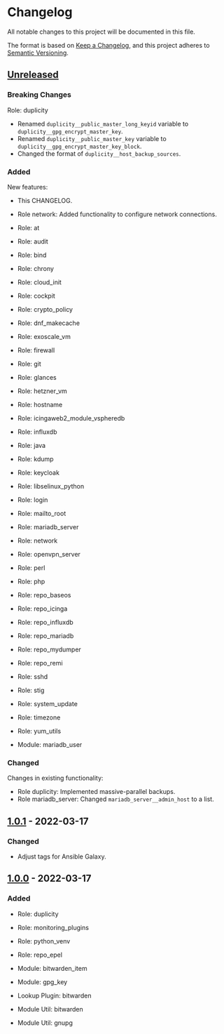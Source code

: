# Changelog
All notable changes to this project will be documented in this file.

The format is based on [Keep a Changelog](https://keepachangelog.com/en/1.0.0/),
and this project adheres to [Semantic Versioning](https://semver.org/spec/v2.0.0.html).


## [Unreleased]
### Breaking Changes

Role: duplicity
* Renamed `duplicity__public_master_long_keyid` variable to `duplicity__gpg_encrypt_master_key`.
* Renamed `duplicity__public_master_key` variable to `duplicity__gpg_encrypt_master_key_block`.
* Changed the format of `duplicity__host_backup_sources`.

### Added

New features:

* This CHANGELOG.

* Role network: Added functionality to configure network connections.

* Role: at
* Role: audit
* Role: bind
* Role: chrony
* Role: cloud_init
* Role: cockpit
* Role: crypto_policy
* Role: dnf_makecache
* Role: exoscale_vm
* Role: firewall
* Role: git
* Role: glances
* Role: hetzner_vm
* Role: hostname
* Role: icingaweb2_module_vspheredb
* Role: influxdb
* Role: java
* Role: kdump
* Role: keycloak
* Role: libselinux_python
* Role: login
* Role: mailto_root
* Role: mariadb_server
* Role: network
* Role: openvpn_server
* Role: perl
* Role: php
* Role: repo_baseos
* Role: repo_icinga
* Role: repo_influxdb
* Role: repo_mariadb
* Role: repo_mydumper
* Role: repo_remi
* Role: sshd
* Role: stig
* Role: system_update
* Role: timezone
* Role: yum_utils

* Module: mariadb_user

### Changed

Changes in existing functionality:

* Role duplicity: Implemented massive-parallel backups.
* Role mariadb_server: Changed `mariadb_server__admin_host` to a list.


## [1.0.1] - 2022-03-17
### Changed
* Adjust tags for Ansible Galaxy.


## [1.0.0] - 2022-03-17
### Added
* Role: duplicity
* Role: monitoring_plugins
* Role: python_venv
* Role: repo_epel

* Module: bitwarden_item
* Module: gpg_key

* Lookup Plugin: bitwarden

* Module Util: bitwarden
* Module Util: gnupg


[Unreleased]: https://github.com/Linuxfabrik/lfops/compare/v1.0.1...HEAD
[1.0.1]: https://github.com/Linuxfabrik/lfops/compare/v1.0.0...v1.0.1
[1.0.0]: https://github.com/Linuxfabrik/lfops/releases/tag/v1.0.0
